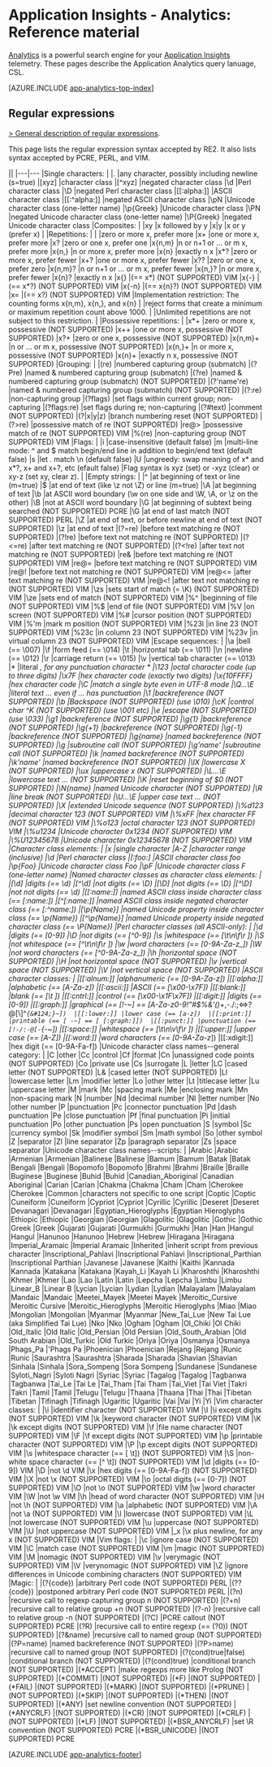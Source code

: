 <properties 
	pageTitle="Reference material for Application Insights - Analytics" 
	description="Regular expressions in Analytics, 
	             the powerful search tool for Application Insights." 
	services="application-insights" 
    documentationCenter=""
	authors="alancameronwills" 
	manager="douge"/>

<tags 
	ms.service="application-insights" 
	ms.workload="tbd" 
	ms.tgt_pltfrm="ibiza" 
	ms.devlang="na" 
	ms.topic="article" 
	ms.date="03/21/2016" 
	ms.author="awills"/>

# Application Insights - Analytics: Reference material

[Analytics](app-analytics.md) is a powerful search engine for your 
[Application Insights](app-insights-overview.md) telemetry. These pages describe the
Application Analytics query lanuage, CSL.



[AZURE.INCLUDE [app-analytics-top-index](../../includes/app-analytics-top-index.md)]

## Regular expressions



[> General description of regular expressions](https://github.com/google/re2/wiki/Syntax).

This page lists the regular expression syntax accepted by RE2. 
It also lists syntax accepted by PCRE, PERL, and VIM. 

||
|---|---
|Single characters: | 
|. |any character, possibly including newline (s=true) 
|[xyz] |character class 
|[^xyz] |negated character class 
|\d |Perl character class 
|\D |negated Perl character class 
|[[:alpha:]] |ASCII character class 
|[[:^alpha:]] |negated ASCII character class 
|\pN |Unicode character class (one-letter name) 
|\p{Greek} |Unicode character class 
|\PN |negated Unicode character class (one-letter name) 
|\P{Greek} |negated Unicode character class 
|Composites: | 
|xy |x followed by y 
|x&#124;y |x or y (prefer x) 
|
|Repetitions: | 
| |zero or more x, prefer more 
|x+ |one or more x, prefer more 
|x? |zero or one x, prefer one 
|x{n,m} |n or n+1 or ... or m x, prefer more 
|x{n,} |n or more x, prefer more 
|x{n} |exactly n x 
|x*? |zero or more x, prefer fewer 
|x+? |one or more x, prefer fewer 
|x?? |zero or one x, prefer zero 
|x{n,m}? |n or n+1 or ... or m x, prefer fewer 
|x{n,}? |n or more x, prefer fewer 
|x{n}? |exactly n x 
|x{} |(== x*) (NOT SUPPORTED) VIM 
|x{-} |(== x*?) (NOT SUPPORTED) VIM 
|x{-n} |(== x{n}?) (NOT SUPPORTED) VIM 
|x= |(== x?) (NOT SUPPORTED) VIM 
|Implementation restriction: The counting forms x{n,m}, x{n,}, and x{n} | 
|reject forms that create a minimum or maximum repetition count above 1000. | 
|Unlimited repetitions are not subject to this restriction. | 
|Possessive repetitions: | 
|x*+ |zero or more x, possessive (NOT SUPPORTED) 
|x++ |one or more x, possessive (NOT SUPPORTED) 
|x?+ |zero or one x, possessive (NOT SUPPORTED) 
|x{n,m}+ |n or ... or m x, possessive (NOT SUPPORTED) 
|x{n,}+ |n or more x, possessive (NOT SUPPORTED) 
|x{n}+ |exactly n x, possessive (NOT SUPPORTED) 
|Grouping: | 
|(re) |numbered capturing group (submatch) 
|(?P<name>re) |named & numbered capturing group (submatch) 
|(?<name>re) |named & numbered capturing group (submatch) (NOT SUPPORTED) 
|(?'name're) |named & numbered capturing group (submatch) (NOT SUPPORTED) 
|(?:re) |non-capturing group 
|(?flags) |set flags within current group; non-capturing 
|(?flags:re) |set flags during re; non-capturing 
|(?#text) |comment (NOT SUPPORTED) 
|(?&#124;x&#124;y&#124;z) |branch numbering reset (NOT SUPPORTED) 
|(?>re) |possessive match of re (NOT SUPPORTED) 
|re@> |possessive match of re (NOT SUPPORTED) VIM 
|%(re) |non-capturing group (NOT SUPPORTED) VIM 
|Flags: | 
|i |case-insensitive (default false) 
|m |multi-line mode: ^ and $ match begin/end line in addition to begin/end text (default false) 
|s |let . match \n (default false) 
|U |ungreedy: swap meaning of x* and x*?, x+ and x+?, etc (efault false) 
|Flag syntax is xyz (set) or -xyz (clear) or xy-z (set xy, clear z). | 
|Empty strings: | 
|^ |at beginning of text or line (m=true) 
|$ |at end of text (like \z not \Z) or line (m=true) 
|\A |at beginning of text 
|\b |at ASCII word boundary (\w on one side and \W, \A, or \z on the other) 
|\B |not at ASCII word boundary 
|\G |at beginning of subtext being searched (NOT SUPPORTED) PCRE 
|\G |at end of last match (NOT SUPPORTED) PERL 
|\Z |at end of text, or before newline at end of text (NOT SUPPORTED) 
|\z |at end of text 
|(?=re) |before text matching re (NOT SUPPORTED) 
|(?!re) |before text not matching re (NOT SUPPORTED) 
|(?<=re) |after text matching re (NOT SUPPORTED) 
|(?<!re) |after text not matching re (NOT SUPPORTED) 
|re& |before text matching re (NOT SUPPORTED) VIM 
|re@= |before text matching re (NOT SUPPORTED) VIM 
|re@! |before text not matching re (NOT SUPPORTED) VIM 
|re@<= |after text matching re (NOT SUPPORTED) VIM 
|re@<! |after text not matching re (NOT SUPPORTED) VIM 
|\zs |sets start of match (= \K) (NOT SUPPORTED) VIM 
|\ze |sets end of match (NOT SUPPORTED) VIM 
|\%^ |beginning of file (NOT SUPPORTED) VIM 
|\%$ |end of file (NOT SUPPORTED) VIM 
|\%V |on screen (NOT SUPPORTED) VIM 
|\%# |cursor position (NOT SUPPORTED) VIM 
|\%'m |mark m position (NOT SUPPORTED) VIM 
|\%23l |in line 23 (NOT SUPPORTED) VIM 
|\%23c |in column 23 (NOT SUPPORTED) VIM 
|\%23v |in virtual column 23 (NOT SUPPORTED) VIM 
|Escape sequences: | 
|\a |bell (== \007) 
|\f |form feed (== \014) 
|\t |horizontal tab (== \011) 
|\n |newline (== \012) 
|\r |carriage return (== \015) 
|\v |vertical tab character (== \013) 
|\* |literal *, for any punctuation character * 
|\123 |octal character code (up to three digits) 
|\x7F |hex character code (exactly two digits) 
|\x{10FFFF} |hex character code 
|\C |match a single byte even in UTF-8 mode 
|\Q...\E |literal text ... even if ... has punctuation 
|\1 |backreference (NOT SUPPORTED) 
|\b |Backspace (NOT SUPPORTED) (use \010) 
|\cK |control char ^K (NOT SUPPORTED) (use \001 etc) 
|\e |escape (NOT SUPPORTED) (use \033) 
|\g1 |backreference (NOT SUPPORTED) 
|\g{1} |backreference (NOT SUPPORTED) 
|\g{+1} |backreference (NOT SUPPORTED) 
|\g{-1} |backreference (NOT SUPPORTED) 
|\g{name} |named backreference (NOT SUPPORTED) 
|\g<name> |subroutine call (NOT SUPPORTED) 
|\g'name' |subroutine call (NOT SUPPORTED) 
|\k<name> |named backreference (NOT SUPPORTED) 
|\k'name' |named backreference (NOT SUPPORTED) 
|\lX |lowercase X (NOT SUPPORTED) 
|\ux |uppercase x (NOT SUPPORTED) 
|\L...\E |lowercase text ... (NOT SUPPORTED) 
|\K |reset beginning of $0 (NOT SUPPORTED) 
|\N{name} |named Unicode character (NOT SUPPORTED) 
|\R |line break (NOT SUPPORTED) 
|\U...\E |upper case text ... (NOT SUPPORTED) 
|\X |extended Unicode sequence (NOT SUPPORTED) 
|\%d123 |decimal character 123 (NOT SUPPORTED) VIM 
|\%xFF |hex character FF (NOT SUPPORTED) VIM 
|\%o123 |octal character 123 (NOT SUPPORTED) VIM 
|\%u1234 |Unicode character 0x1234 (NOT SUPPORTED) VIM 
|\%U12345678 |Unicode character 0x12345678 (NOT SUPPORTED) VIM 
|Character class elements: | 
|x |single character 
|A-Z |character range (inclusive) 
|\d |Perl character class 
|[:foo:] |ASCII character class foo 
|\p{Foo} |Unicode character class Foo 
|\pF |Unicode character class F (one-letter name) 
|Named character classes as character class elements: | 
|[\d] |digits (== \d) 
|[^\d] |not digits (== \D) 
|[\D] |not digits (== \D) 
|[^\D] |not not digits (== \d) 
|[[:name:]] |named ASCII class inside character class (== [:name:]) 
|[^[:name:]] |named ASCII class inside negated character class (== [:^name:]) 
|[\p{Name}] |named Unicode property inside character class (== \p{Name}) 
|[^\p{Name}] |named Unicode property inside negated character class (== \P{Name}) 
|Perl character classes (all ASCII-only): | 
|\d |digits (== [0-9]) 
|\D |not digits (== [^0-9]) 
|\s |whitespace (== [\t\n\f\r ]) 
|\S |not whitespace (== [^\t\n\f\r ]) 
|\w |word characters (== [0-9A-Za-z_]) 
|\W |not word characters (== [^0-9A-Za-z_]) 
|\h |horizontal space (NOT SUPPORTED) 
|\H |not horizontal space (NOT SUPPORTED) 
|\v |vertical space (NOT SUPPORTED) 
|\V |not vertical space (NOT SUPPORTED) 
|ASCII character classes: | 
|[[:alnum:]] |alphanumeric (== [0-9A-Za-z]) 
|[[:alpha:]] |alphabetic (== [A-Za-z]) 
|[[:ascii:]] |ASCII (== [\x00-\x7F]) 
|[[:blank:]] |blank (== [\t ]) 
|[[:cntrl:]] |control (== [\x00-\x1F\x7F]) 
|[[:digit:]] |digits (== [0-9]) 
|[[:graph:]] |graphical (== [!-~] == [A-Za-z0-9!"#$%&'()*+,\-./:;<=>?@[\\\]^_`{&#124;}~]) 
|[[:lower:]] |lower case (== [a-z]) 
|[[:print:]] |printable (== [ -~] == [ [:graph:]]) 
|[[:punct:]] |punctuation (== [!-/:-@[-`{-~]) 
|[[:space:]] |whitespace (== [\t\n\v\f\r ]) 
|[[:upper:]] |upper case (== [A-Z]) 
|[[:word:]] |word characters (== [0-9A-Za-z_]) 
|[[:xdigit:]] |hex digit (== [0-9A-Fa-f]) 
|Unicode character class names--general category: | 
|C |other 
|Cc |control 
|Cf |format 
|Cn |unassigned code points (NOT SUPPORTED) 
|Co |private use 
|Cs |surrogate 
|L |letter 
|LC |cased letter (NOT SUPPORTED) 
|L& |cased letter (NOT SUPPORTED) 
|Ll |lowercase letter 
|Lm |modifier letter 
|Lo |other letter 
|Lt |titlecase letter 
|Lu |uppercase letter 
|M |mark 
|Mc |spacing mark 
|Me |enclosing mark 
|Mn |non-spacing mark 
|N |number 
|Nd |decimal number 
|Nl |letter number 
|No |other number 
|P |punctuation 
|Pc |connector punctuation 
|Pd |dash punctuation 
|Pe |close punctuation 
|Pf |final punctuation 
|Pi |initial punctuation 
|Po |other punctuation 
|Ps |open punctuation 
|S |symbol 
|Sc |currency symbol 
|Sk |modifier symbol 
|Sm |math symbol 
|So |other symbol 
|Z |separator 
|Zl |line separator 
|Zp |paragraph separator 
|Zs |space separator 
|Unicode character class names--scripts: | 
|Arabic |Arabic 
|Armenian |Armenian 
|Balinese |Balinese 
|Bamum |Bamum 
|Batak |Batak 
|Bengali |Bengali 
|Bopomofo |Bopomofo 
|Brahmi |Brahmi 
|Braille |Braille 
|Buginese |Buginese 
|Buhid |Buhid 
|Canadian_Aboriginal |Canadian Aboriginal 
|Carian |Carian 
|Chakma |Chakma 
|Cham |Cham 
|Cherokee |Cherokee 
|Common |characters not specific to one script 
|Coptic |Coptic 
|Cuneiform |Cuneiform 
|Cypriot |Cypriot 
|Cyrillic |Cyrillic 
|Deseret |Deseret 
|Devanagari |Devanagari 
|Egyptian_Hieroglyphs |Egyptian Hieroglyphs 
|Ethiopic |Ethiopic 
|Georgian |Georgian 
|Glagolitic |Glagolitic 
|Gothic |Gothic 
|Greek |Greek 
|Gujarati |Gujarati 
|Gurmukhi |Gurmukhi 
|Han |Han 
|Hangul |Hangul 
|Hanunoo |Hanunoo 
|Hebrew |Hebrew 
|Hiragana |Hiragana 
|Imperial_Aramaic |Imperial Aramaic 
|Inherited |inherit script from previous character 
|Inscriptional_Pahlavi |Inscriptional Pahlavi 
|Inscriptional_Parthian |Inscriptional Parthian 
|Javanese |Javanese 
|Kaithi |Kaithi 
|Kannada |Kannada 
|Katakana |Katakana 
|Kayah_Li |Kayah Li 
|Kharoshthi |Kharoshthi 
|Khmer |Khmer 
|Lao |Lao 
|Latin |Latin 
|Lepcha |Lepcha 
|Limbu |Limbu 
|Linear_B |Linear B 
|Lycian |Lycian 
|Lydian |Lydian 
|Malayalam |Malayalam 
|Mandaic |Mandaic 
|Meetei_Mayek |Meetei Mayek 
|Meroitic_Cursive |Meroitic Cursive 
|Meroitic_Hieroglyphs |Meroitic Hieroglyphs 
|Miao |Miao 
|Mongolian |Mongolian 
|Myanmar |Myanmar 
|New_Tai_Lue |New Tai Lue (aka Simplified Tai Lue) 
|Nko |Nko 
|Ogham |Ogham 
|Ol_Chiki |Ol Chiki 
|Old_Italic |Old Italic 
|Old_Persian |Old Persian 
|Old_South_Arabian |Old South Arabian 
|Old_Turkic |Old Turkic 
|Oriya |Oriya 
|Osmanya |Osmanya 
|Phags_Pa |'Phags Pa 
|Phoenician |Phoenician 
|Rejang |Rejang 
|Runic |Runic 
|Saurashtra |Saurashtra 
|Sharada |Sharada 
|Shavian |Shavian 
|Sinhala |Sinhala 
|Sora_Sompeng |Sora Sompeng 
|Sundanese |Sundanese 
|Syloti_Nagri |Syloti Nagri 
|Syriac |Syriac 
|Tagalog |Tagalog 
|Tagbanwa |Tagbanwa 
|Tai_Le |Tai Le 
|Tai_Tham |Tai Tham 
|Tai_Viet |Tai Viet 
|Takri |Takri 
|Tamil |Tamil 
|Telugu |Telugu 
|Thaana |Thaana 
|Thai |Thai 
|Tibetan |Tibetan 
|Tifinagh |Tifinagh 
|Ugaritic |Ugaritic 
|Vai |Vai 
|Yi |Yi 
|Vim character classes: | 
|\i |identifier character (NOT SUPPORTED) VIM 
|\I |\i except digits (NOT SUPPORTED) VIM 
|\k |keyword character (NOT SUPPORTED) VIM 
|\K |\k except digits (NOT SUPPORTED) VIM 
|\f |file name character (NOT SUPPORTED) VIM 
|\F |\f except digits (NOT SUPPORTED) VIM 
|\p |printable character (NOT SUPPORTED) VIM 
|\P |\p except digits (NOT SUPPORTED) VIM 
|\s |whitespace character (== [ \t]) (NOT SUPPORTED) VIM 
|\S |non-white space character (== [^ \t]) (NOT SUPPORTED) VIM 
|\d |digits (== [0-9]) VIM 
|\D |not \d VIM 
|\x |hex digits (== [0-9A-Fa-f]) (NOT SUPPORTED) VIM 
|\X |not \x (NOT SUPPORTED) VIM 
|\o |octal digits (== [0-7]) (NOT SUPPORTED) VIM 
|\O |not \o (NOT SUPPORTED) VIM 
|\w |word character VIM 
|\W |not \w VIM 
|\h |head of word character (NOT SUPPORTED) VIM 
|\H |not \h (NOT SUPPORTED) VIM 
|\a |alphabetic (NOT SUPPORTED) VIM 
|\A |not \a (NOT SUPPORTED) VIM 
|\l |lowercase (NOT SUPPORTED) VIM 
|\L |not lowercase (NOT SUPPORTED) VIM 
|\u |uppercase (NOT SUPPORTED) VIM 
|\U |not uppercase (NOT SUPPORTED) VIM 
|\_x |\x plus newline, for any x (NOT SUPPORTED) VIM 
|Vim flags: | 
|\c |ignore case (NOT SUPPORTED) VIM 
|\C |match case (NOT SUPPORTED) VIM 
|\m |magic (NOT SUPPORTED) VIM 
|\M |nomagic (NOT SUPPORTED) VIM 
|\v |verymagic (NOT SUPPORTED) VIM 
|\V |verynomagic (NOT SUPPORTED) VIM 
|\Z |ignore differences in Unicode combining characters (NOT SUPPORTED) VIM 
|Magic: | 
|(?{code}) |arbitrary Perl code (NOT SUPPORTED) PERL 
|(??{code}) |postponed arbitrary Perl code (NOT SUPPORTED) PERL 
|(?n) |recursive call to regexp capturing group n (NOT SUPPORTED) 
|(?+n) |recursive call to relative group +n (NOT SUPPORTED) 
|(?-n) |recursive call to relative group -n (NOT SUPPORTED) 
|(?C) |PCRE callout (NOT SUPPORTED) PCRE 
|(?R) |recursive call to entire regexp (== (?0)) (NOT SUPPORTED) 
|(?&name) |recursive call to named group (NOT SUPPORTED) 
|(?P=name) |named backreference (NOT SUPPORTED) 
|(?P>name) |recursive call to named group (NOT SUPPORTED) 
|(?(cond)true&#124;false) |conditional branch (NOT SUPPORTED) 
|(?(cond)true) |conditional branch (NOT SUPPORTED) 
|(*ACCEPT) |make regexps more like Prolog (NOT SUPPORTED) 
|(*COMMIT) |(NOT SUPPORTED) 
|(*F) |(NOT SUPPORTED) 
|(*FAIL) |(NOT SUPPORTED) 
|(*MARK) |(NOT SUPPORTED) 
|(*PRUNE) |(NOT SUPPORTED) 
|(*SKIP) |(NOT SUPPORTED) 
|(*THEN) |(NOT SUPPORTED) 
|(*ANY) |set newline convention (NOT SUPPORTED) 
|(*ANYCRLF) |(NOT SUPPORTED) 
|(*CR) |(NOT SUPPORTED) 
|(*CRLF) |(NOT SUPPORTED) 
|(*LF) |(NOT SUPPORTED) 
|(*BSR_ANYCRLF) |set \R convention (NOT SUPPORTED) PCRE 
|(*BSR_UNICODE) |(NOT SUPPORTED) PCRE 




[AZURE.INCLUDE [app-analytics-footer](../../includes/app-analytics-footer.md)]


